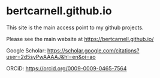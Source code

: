 bertcarnell.github.io
=====================

This site is the main access point to my github projects.

Please see the main website at https://bertcarnell.github.io/

Google Scholar:  https://scholar.google.com/citations?user=2d5syPwAAAAJ&hl=en&oi=ao

ORCiD:  https://orcid.org/0009-0009-0465-7564


